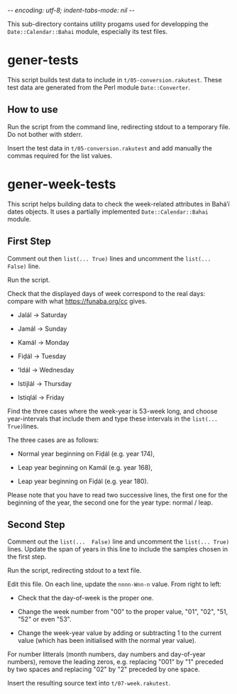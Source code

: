 -*- encoding: utf-8; indent-tabs-mode: nil -*-

This sub-directory  contains utility progams used  for developping the
`Date::Calendar::Bahai` module, especially its test files.

gener-tests
===========

This script builds test data to include in `t/05-conversion.rakutest`.
These test data are generated from the Perl module `Date::Converter`.

How to use
----------

Run  the  script  from  the  command line,  redirecting  stdout  to  a
temporary file. Do  not bother with stderr.

Insert the  test data  in `t/05-conversion.rakutest` and  add manually
the commas required for the list values.

gener-week-tests
================

This script helps  building data to check  the week-related attributes
in   Baháʼí   dates  objects.   It   uses   a  partially   implemented
`Date::Calendar::Bahai` module.

First Step
----------

Comment out  then `list(... True)`  lines and uncomment  the `list(...
False)` line.

Run the script.

Check that  the displayed days  of week  correspond to the  real days:
compare with what https://funaba.org/cc gives.

* Jalál → Saturday

* Jamál → Sunday

* Kamál → Monday

* Fiḍál → Tuesday

* ʻIdál → Wednesday

* Istijlál → Thursday

* Istiqlál → Friday

Find the three  cases where the week-year is 53-week  long, and choose
year-intervals  that include  them  and type  these  intervals in  the
`list(... True)`lines.

The three cases are as follows:

* Normal year beginning on Fiḍál (e.g. year 174),

* Leap year beginning on Kamál (e.g. year 168),

* Leap year beginning on Fiḍál (e.g. year 180).

Please note that you have to  read two successive lines, the first one
for  the beginning  of the  year, the  second one  for the  year type:
normal / leap.

Second Step
-----------

Comment out  the `list(...  False)` line  and uncomment  the `list(...
True)` lines.  Update the span  of years in  this line to  include the
samples chosen in the first step.

Run the script, redirecting stdout to a text file.

Edit  this file.  On each  line, update  the `nnnn-Wnn-n`  value. From
right to left:

* Check that the day-of-week is the proper one.

* Change the  week number from "00"  to the proper value,  "01", "02",
  "51, "52" or even "53".

* Change the week-year value by adding or subtracting 1 to the current
value (which has been initialised with the normal year value).

For  number  litterals (month  numbers,  day  numbers and  day-of-year
numbers),  remove  the leading  zeros,  e.g.  replacing "001"  by  "1"
preceded  by two  spaces and  replacing "02"  by "2"  preceded by  one
space.

Insert the resulting source text into `t/07-week.rakutest`.
